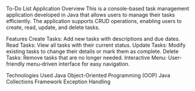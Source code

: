 To-Do List Application
Overview
This is a console-based task management application developed in Java that allows users to manage their tasks efficiently. The application supports CRUD operations, enabling users to create, read, update, and delete tasks.

Features
Create Tasks:     Add new tasks with descriptions and due dates.
Read Tasks:       View all tasks with their current status.
Update Tasks:     Modify existing tasks to change their details or mark them as complete.
Delete Tasks:     Remove tasks that are no longer needed.
Interactive Menu: User-friendly menu-driven interface for easy navigation.

Technologies Used
Java
Object-Oriented Programming (OOP)
Java Collections Framework
Exception Handling
